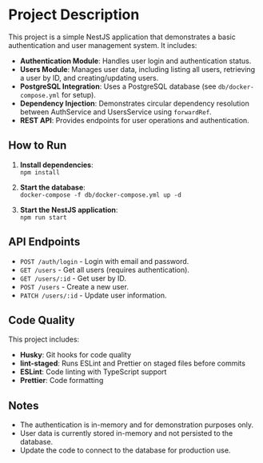 # Project Description

This project is a simple NestJS application that demonstrates a basic authentication and user management system. It includes:

- **Authentication Module**: Handles user login and authentication status.
- **Users Module**: Manages user data, including listing all users, retrieving a user by ID, and creating/updating users.
- **PostgreSQL Integration**: Uses a PostgreSQL database (see `db/docker-compose.yml` for setup).
- **Dependency Injection**: Demonstrates circular dependency resolution between AuthService and UsersService using `forwardRef`.
- **REST API**: Provides endpoints for user operations and authentication.

## How to Run

1. **Install dependencies**:  
   `npm install`

2. **Start the database**:  
   `docker-compose -f db/docker-compose.yml up -d`

3. **Start the NestJS application**:  
   `npm run start`

## API Endpoints

- `POST /auth/login` - Login with email and password.
- `GET /users` - Get all users (requires authentication).
- `GET /users/:id` - Get user by ID.
- `POST /users` - Create a new user.
- `PATCH /users/:id` - Update user information.

## Code Quality

This project includes:

- **Husky**: Git hooks for code quality
- **lint-staged**: Runs ESLint and Prettier on staged files before commits
- **ESLint**: Code linting with TypeScript support
- **Prettier**: Code formatting

## Notes

- The authentication is in-memory and for demonstration purposes only.
- User data is currently stored in-memory and not persisted to the database.
- Update the code to connect to the database for production use.
